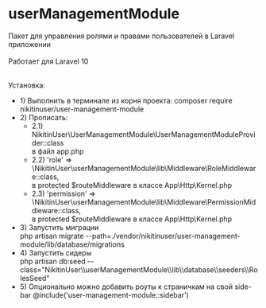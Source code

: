 # userManagementModule
Пакет для управления ролями и правами пользователей в Laravel приложении <br><br>
Работает для Laravel 10<br><br>

Установка:<br>

<ul>
<li>1) Выполнить в терминале из корня проекта: composer require nikitinuser/user-management-module</li>

<li> 2) Прописать:
    <ul>
        <li>
            2.1) NikitinUser\UserManagementModule\UserManagementModuleProvider::class<br>
            в файл app.php
        </li>
        <li>
            2.2) 'role' => \NikitinUser\userManagementModule\lib\Middleware\RoleMiddleware::class,<br>
            в protected $routeMiddleware в классе App\Http\Kernel.php
        </li>
        <li>
            2.3) 'permission' => \NikitinUser\userManagementModule\lib\Middleware\PermissionMiddleware::class,<br>
            в protected $routeMiddleware в классе App\Http\Kernel.php
        </li>
    </ul>
</li>

<li>
    3) Запустить миграции<br>
    php artisan migrate --path=./vendor/nikitinuser/user-management-module/lib/database/migrations
</li>

<li>
    4) Запустить сидеры<br>
    php artisan db:seed --class="NikitinUser\\userManagementModule\\lib\\database\\seeders\\RolesSeed"
</li>

<li>
    5) Опционально можно добавить роуты к страничкам на свой side-bar @include('user-management-module::sidebar')
</li>
</ul>
